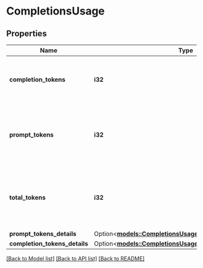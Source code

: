 # CompletionsUsage

## Properties

Name | Type | Description | Notes
------------ | ------------- | ------------- | -------------
**completion_tokens** | **i32** | The number of tokens generated across all completions emissions. | 
**prompt_tokens** | **i32** | The number of tokens in the provided prompts for the completions request. | 
**total_tokens** | **i32** | The total number of tokens processed for the completions request and response. | 
**prompt_tokens_details** | Option<[**models::CompletionsUsagePromptTokensDetails**](CompletionsUsage_prompt_tokens_details.md)> |  | [optional]
**completion_tokens_details** | Option<[**models::CompletionsUsageCompletionTokensDetails**](CompletionsUsage_completion_tokens_details.md)> |  | [optional]

[[Back to Model list]](../README.md#documentation-for-models) [[Back to API list]](../README.md#documentation-for-api-endpoints) [[Back to README]](../README.md)


